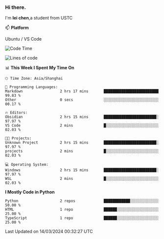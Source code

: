 ### Hi there.
I'm **lei chen**,a student from USTC

📫 **Platform**

Ubuntu / VS Code

<!--START_SECTION:waka-->
![Code Time](http://img.shields.io/badge/Code%20Time-167%20hrs%203%20mins-blue)

![Lines of code](https://img.shields.io/badge/From%20Hello%20World%20I%27ve%20Written-12.0%20thousand%20lines%20of%20code-blue)

📊 **This Week I Spent My Time On** 

```text
🕑︎ Time Zone: Asia/Shanghai

💬 Programming Languages: 
Markdown                 2 hrs 17 mins       █████████████████████████   99.83 % 
Other                    0 secs              ░░░░░░░░░░░░░░░░░░░░░░░░░   00.17 % 

🔥 Editors: 
Obsidian                 2 hrs 15 mins       ████████████████████████░   97.97 % 
VS Code                  2 mins              █░░░░░░░░░░░░░░░░░░░░░░░░   02.03 % 

🐱‍💻 Projects: 
Unknown Project          2 hrs 15 mins       ████████████████████████░   97.97 % 
projects                 2 mins              █░░░░░░░░░░░░░░░░░░░░░░░░   02.03 % 

💻 Operating System: 
Windows                  2 hrs 15 mins       ████████████████████████░   97.97 % 
WSL                      2 mins              █░░░░░░░░░░░░░░░░░░░░░░░░   02.03 % 
```

**I Mostly Code in Python** 

```text
Python                   2 repos             ████████████░░░░░░░░░░░░░   50.00 % 
HTML                     1 repo              ██████░░░░░░░░░░░░░░░░░░░   25.00 % 
TypeScript               1 repo              ██████░░░░░░░░░░░░░░░░░░░   25.00 % 
```




 Last Updated on 14/03/2024 00:32:27 UTC
<!--END_SECTION:waka-->
